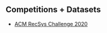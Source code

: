 ## Competitions + Datasets
- [ACM RecSys Challenge 2020](http://www.recsyschallenge.com/2020/?utm_source=share&utm_medium=ios_app&utm_name=iossmf#dates)